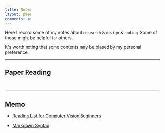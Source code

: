 ```yaml
---
title: Notes
layout: page
comments: no
---
```


Here I record some of my notes about `research` & `design` & `coding`. Some of those might be helpful for others.

It's worth noting that some contents may be biased by my personal preference.

----------

## Paper Reading



<br>

----------

## Memo

- [Reading List for Computer Vision Beginners](./computer-vision-reading-list)

- [Markdown Syntax](./markdown-syntax)




